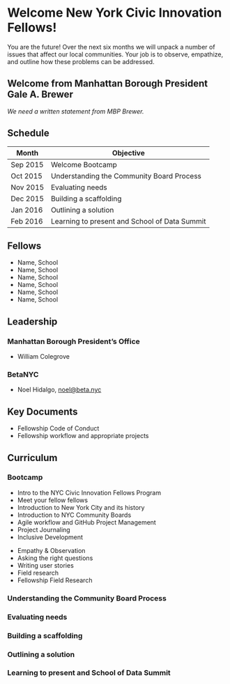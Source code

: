 # Welcome New York Civic Innovation Fellows!

You are the future! Over the next six months we will unpack a number of issues that affect our local communities. Your job is to observe, empathize, and outline how these problems can be addressed. 

## Welcome from Manhattan Borough President Gale A. Brewer
*We need a written statement from MBP Brewer.*

## Schedule

| Month | Objective |
| ------------- | ------------- |
| Sep 2015 | Welcome Bootcamp |
| Oct 2015 | Understanding the Community Board Process |
| Nov 2015 | Evaluating needs |
| Dec 2015 | Building a scaffolding |
| Jan 2016 | Outlining a solution |
| Feb 2016 | Learning to present and School of Data Summit |


## Fellows

 * Name, School
 * Name, School
 * Name, School
 * Name, School
 * Name, School
 * Name, School

## Leadership

### Manhattan Borough President’s Office

 * William Colegrove

### BetaNYC

 * Noel Hidalgo, noel@beta.nyc

## Key Documents

* Fellowship Code of Conduct
* Fellowship workflow and appropriate projects

## Curriculum 

### Bootcamp
 * Intro to the NYC Civic Innovation Fellows Program
 * Meet your fellow fellows
 * Introduction to New York City and its history
 * Introduction to NYC Community Boards
 * Agile workflow and GitHub Project Management
 * Project Journaling
 * Inclusive Development 
 - Empathy & Observation
 - Asking the right questions
 - Writing user stories 
 - Field research 
 - Fellowship Field Research
### Understanding the Community Board Process
### Evaluating needs
### Building a scaffolding
### Outlining a solution
### Learning to present and School of Data Summit
